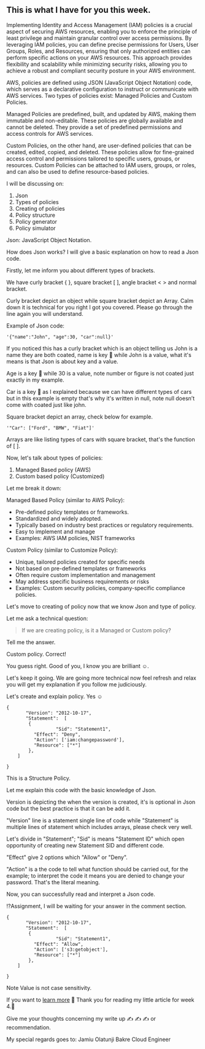 

## **This is what I have for you this week.**

Implementing Identity and Access Management (IAM) policies is a crucial aspect of securing AWS resources, enabling you to enforce the principle of least privilege and maintain granular control over access permissions. By leveraging IAM policies, you can define precise permissions for Users, User Groups, Roles, and Resources, ensuring that only authorized entities can perform specific actions on your AWS resources. This approach provides flexibility and scalability while minimizing security risks, allowing you to achieve a robust and compliant security posture in your AWS environment.

AWS, policies are defined using JSON (JavaScript Object Notation) code, which serves as a declarative configuration to instruct or communicate with AWS services. Two types of policies exist: Managed Policies and Custom Policies.

Managed Policies are predefined, built, and updated by AWS, making them immutable and non-editable. These policies are globally available and cannot be deleted. They provide a set of predefined permissions and access controls for AWS services.

Custom Policies, on the other hand, are user-defined policies that can be created, edited, copied, and deleted. These policies allow for fine-grained access control and permissions tailored to specific users, groups, or resources. Custom Policies can be attached to IAM users, groups, or roles, and can also be used to define resource-based policies.

I will be discussing on:

1. Json
2. Types of policies 
3. Creating of policies 
4. Policy structure
5. Policy generator
6. Policy simulator

Json: JavaScript Object Notation.

How does Json works? I will give a basic explanation on how to read a Json code.

Firstly, let me inform you about different types of brackets.

We have curly bracket { }, square bracket [ ], angle bracket < > and normal bracket.

Curly bracket depict an object while square bracket depict an Array. Calm down it is technical for you right I got you covered. Please go through the line again you will understand.


Example of Json code:

```
'{"name":"John", "age":30, "car":null}'
```

If you noticed this has a curly bracket which is an object telling us John is a name they are both coated, name is key 🔑 while John is a value, what it's means is that Json is about key and a value.

Age is a key 🔑 while 30 is a value, note number or figure is not coated just exactly in my example.

Car is a key 🔑 as I explained because we can have different types of cars but in this example is empty that's why it's written in null, note null doesn’t come with coated just like john.


Square bracket depict an array, check below for example.

```
'"Car": ["Ford", "BMW", "Fiat"]'
```

Arrays are like listing types of cars with square bracket, that's the function of [ ].

Now, let's talk about types of policies:

1. Managed Based policy (AWS)
2. Custom based policy (Customized)

Let me break it down:

Managed Based Policy (similar to AWS Policy):

- Pre-defined policy templates or frameworks.
- Standardized and widely adopted.
- Typically based on industry best practices or regulatory requirements.
- Easy to implement and manage
- Examples: AWS IAM policies, NIST frameworks


Custom Policy (similar to Customize Policy): 

- Unique, tailored policies created for specific needs
- Not based on pre-defined templates or frameworks
- Often require custom implementation and management
- May address specific business requirements or risks
- Examples: Custom security policies, company-specific compliance policies.


Let's move to creating of policy now that we know Json and type of policy.

Let me ask a technical question: 

> If we are creating policy, is it a Managed or Custom policy?

Tell me the answer. 

Custom policy. Correct! 

You guess right. Good of you, I know you are brilliant ☺.

Let's keep it going. We are going more technical now feel refresh and relax you will get my explanation if you follow me judiciously. 


Let's create and explain policy. Yes ☺ 


```
{
       "Version": "2012-10-17", 
       "Statement":  [
		{
                  "Sid": "Statement1",
		  "Effect": "Deny",
		  "Action": ['iam:changepassword'],
		  "Resource": ["*"]
 		},          
	]

}

```
This is a Structure Policy.

Let me explain this code with the basic knowledge of Json.

Version is depicting the when the version is created, it's is optional in Json code but the best practice is that it can be add it.


"Version" line is a statement single line of code while "Statement" is multiple lines of statement which includes arrays, please check very well.

Let's divide in "Statement"; "Sid" is means "Statement ID" which open opportunity of creating new Statement SID and different code. 

"Effect" give 2 options which "Allow" or "Deny". 

"Action" is a the code to tell what function should be carried out, for the example; to interpret the code it means you are denied to change your password. That's the literal meaning. 

Now, you can successfully read and interpret a Json code.

⁉Assignment, I will be waiting for your answer in the comment section.

```
{
       "Version": "2012-10-17", 
       "Statement":  [
		{
                  "Sid": "Statement1",
		  "Effect": "Allow",
		  "Action": ['s3:getobject'],
		  "Resource": ["*"]
 		},          
	]

}
```

Note Value is not case sensitivity.

If you want to [learn more](https://docs.aws.amazon.com)
🤗 Thank you for reading my little article for week 4.🤭

Give me your thoughts concerning my write up ✍ ✍ ✍ or recommendation.

My special regards goes to: 
Jamiu Olatunji Bakre
Cloud Engineer
